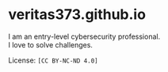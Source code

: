 # veritas373.github.io
I am an entry-level cybersecurity professional.<br>
I love to solve challenges.<br>

License: `[CC BY-NC-ND 4.0]`
